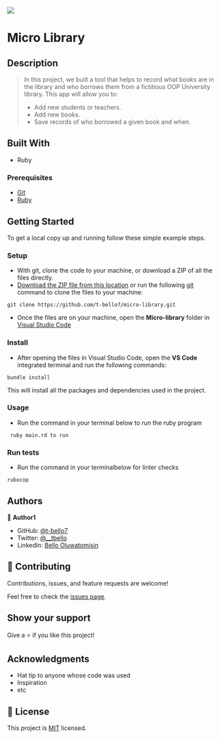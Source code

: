 ![](https://img.shields.io/badge/Microverse-blueviolet)
# Micro Library

## Description
> In this project, we built a tool that helps to record what books are in the library and who borrows them from a fictitious OOP University library. This app will allow you to:
> - Add new students or teachers.
> - Add new books.
> - Save records of who borrowed a given book and when.

## Built With
- Ruby

### Prerequisites
- [Git](https://www.linode.com/docs/guides/how-to-install-git-on-linux-mac-and-windows/)
- [Ruby](https://github.com/microverseinc/curriculum-ruby/blob/main/simple-ruby/articles/ruby_installation_instructions.md)


## Getting Started
To get a local copy up and running follow these simple example steps.

### Setup
- With git, clone the code to your machine, or download a ZIP of all the files directly.
- [Download the ZIP file from this location](https://github.com/t-bello7/micro-library/archive/refs/heads/dev.zip) or run the following [git](https://git-scm.com/) command to clone the files to your machine:

```
git clone https://github.com/t-bello7/micro-library.git
```
- Once the files are on your machine, open the **Micro-library** folder in [Visual Studio Code](https://code.visualstudio.com/download)
### Install
- After opening the files in Visual Studio Code, open the **VS Code** integrated terminal and run the following commands:

```
bundle install
```
This will install all the packages and dependencies used in the project.

### Usage
- Run the command in your terminal below to run the ruby program

```
 ruby main.rd to run
```
### Run tests
- Run the command in your terminalbelow for linter checks
```
rubocop
```
## Authors

👤 **Author1**

- GitHub: [@t-bello7](https://github.com/t-bello7)
- Twitter: [@__tbello](https://twitter.com/__tbello)
- LinkedIn: [Bello Oluwatomisin](https://linkedin.com/in/tbello7)

## 🤝 Contributing

Contributions, issues, and feature requests are welcome!

Feel free to check the [issues page](../../issues/).

## Show your support

Give a ⭐️ if you like this project!

## Acknowledgments

- Hat tip to anyone whose code was used
- Inspiration
- etc

## 📝 License

This project is [MIT](./LICENSE) licensed.
